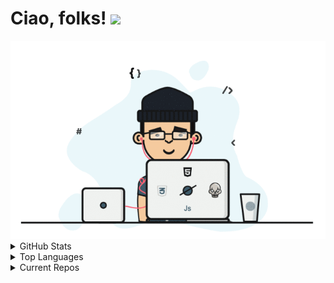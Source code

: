 # Ciao, folks! <img src="https://raw.githubusercontent.com/MartinHeinz/MartinHeinz/master/wave.gif" width="30px">

<img src="https://raw.githubusercontent.com/malhotra1432/malhotra1432/master/assets/devs.gif" width="1000px">

<details>
  <summary>
    GitHub Stats
  </summary>
  <a href="https://github.com/malhotra1432/github-readme-stats">
    <img src="https://github-readme-stats.vercel.app/api?username=malhotra1432&show_icons=true&theme=cobalt" alt="Prabhat Malhotra's GitHub Stats"/>
  </a>
</details>

<details>
  <summary>
    Top Languages
  </summary>
  <a href="https://github.com/malhotra1432/github-readme-stats">
    <img src="https://github-readme-stats.vercel.app/api/top-langs/?username=malhotra1432&layout=compact&theme=cobalt&langs_count=10" alt="Prabhat Malhotra's GitHub Top Languages"/>
  </a>
</details>

<details>
  <summary>
    Current Repos
  </summary>
  <a href="https://github.com/malhotra1432/github-readme-stats">
    <img src="https://github-readme-stats.vercel.app/api/pin/?username=malhotra1432&theme=cobalt&repo=spring_aws_infra_setup&show_owner=true" alt="Prabhat Malhotra's Repos"/>
  </a>
  <a href="https://github.com/malhotra1432/github-readme-stats">
    <img src="https://github-readme-stats.vercel.app/api/pin/?username=malhotra1432&theme=cobalt&repo=tdd-with-springboot-java&show_owner=true" alt="Prabhat Malhotra's Repos"/>
  </a>
</details>

<!--
Here are some ideas to get you started:

- 🔭 I’m currently working on ...
- 🌱 I’m currently learning ...
- 👯 I’m looking to collaborate on ...
- 🤔 I’m looking for help with ...
- 💬 Ask me about ...
- 📫 How to reach me: ...
- 😄 Pronouns: ...
- ⚡ Fun fact: ...
-->
